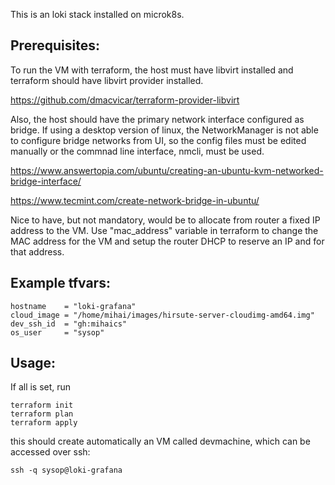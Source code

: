 

This is an loki stack installed on microk8s.

## Prerequisites:

To run the VM with terraform, the host must have libvirt installed and terraform should have libvirt provider installed.

https://github.com/dmacvicar/terraform-provider-libvirt

Also, the host should have the primary network interface configured as bridge. If using a desktop version of linux, the NetworkManager is not able to configure bridge networks from UI, so the config files must be edited manually or the commnad line interface, nmcli, must be used.

https://www.answertopia.com/ubuntu/creating-an-ubuntu-kvm-networked-bridge-interface/

https://www.tecmint.com/create-network-bridge-in-ubuntu/

Nice to have, but not mandatory, would be to allocate from router a fixed IP address to the VM. Use "mac_address" variable in terraform to change the MAC address for the VM and setup the router DHCP to reserve an IP and for that address. 



## Example tfvars:

```
hostname    = "loki-grafana"
cloud_image = "/home/mihai/images/hirsute-server-cloudimg-amd64.img"
dev_ssh_id  = "gh:mihaics"
os_user     = "sysop"
```

## Usage: 
If all is set, run

```
terraform init
terraform plan
terraform apply
```
this should create automatically an VM called devmachine, which can be accessed over ssh:

```
ssh -q sysop@loki-grafana
```



